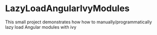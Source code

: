# LazyLoadAngularIvyModules
This small project demonstrates how how to manually/programmatically lazy load Angular modules with ivy
